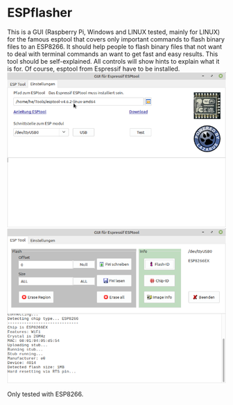 # ESPflasher
This is a GUI (Raspberry Pi, Windows and LINUX tested, mainly for LINUX) for the famous esptool that covers only important commands to flash binary files to an ESP8266. It should help people to flash binary files that not want to deal with terminal commands an want to get fast and easy results.
This tool should be self-explained. All controls will show hints to explain what it is for.
Of course, esptool from Espressif have to be installed.
![Screenshot settings](settings.png)![Screenshot esptool GUI](flash.png)

Only tested with ESP8266.
